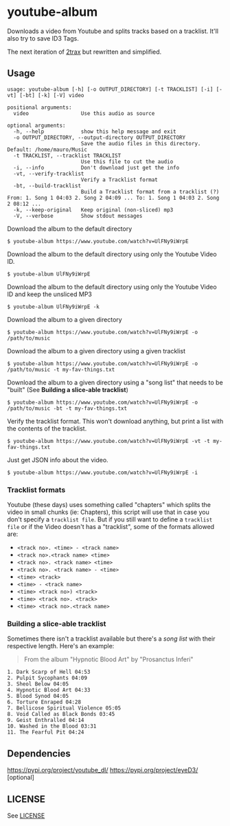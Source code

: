 # youtube-album

Downloads a video from Youtube and splits tracks based on a tracklist. It'll also try to save ID3 Tags.

The next iteration of [2trax](https://github.com/lvm/2trax) but rewritten and simplified.

## Usage

```
usage: youtube-album [-h] [-o OUTPUT_DIRECTORY] [-t TRACKLIST] [-i] [-vt] [-bt] [-k] [-V] video

positional arguments:
  video                 Use this audio as source

optional arguments:
  -h, --help            show this help message and exit
  -o OUTPUT_DIRECTORY, --output-directory OUTPUT_DIRECTORY
                        Save the audio files in this directory. Default: /home/mauro/Music
  -t TRACKLIST, --tracklist TRACKLIST
                        Use this file to cut the audio
  -i, --info            Don't download just get the info
  -vt, --verify-tracklist
                        Verify a Tracklist format
  -bt, --build-tracklist
                        Build a Tracklist format from a tracklist (?) From: 1. Song 1 04:03 2. Song 2 04:09 ... To: 1. Song 1 04:03 2. Song 2 08:12 ...
  -k, --keep-original   Keep original (non-sliced) mp3
  -V, --verbose         Show stdout messages
```

Download the album to the default directory

```
$ youtube-album https://www.youtube.com/watch?v=UlFNy9iWrpE
```


Download the album to the default directory using only the Youtube Video ID.

```
$ youtube-album UlFNy9iWrpE
```

Download the album to the default directory using only the Youtube Video ID and keep the unsliced MP3

```
$ youtube-album UlFNy9iWrpE -k
```

Download the album to a  given directory

```
$ youtube-album https://www.youtube.com/watch?v=UlFNy9iWrpE -o /path/to/music
```

Download the album to a given directory using a given tracklist

```
$ youtube-album https://www.youtube.com/watch?v=UlFNy9iWrpE -o /path/to/music -t my-fav-things.txt
```

Download the album to a given directory using a "song list" that needs to be "built" (See **Building a slice-able tracklist**)

```
$ youtube-album https://www.youtube.com/watch?v=UlFNy9iWrpE -o /path/to/music -bt -t my-fav-things.txt
```

Verify the tracklist format. This won't download anything, but print a list with the contents of the tracklist.

```
$ youtube-album https://www.youtube.com/watch?v=UlFNy9iWrpE -vt -t my-fav-things.txt
```

Just get JSON info about the video.

```
$ youtube-album https://www.youtube.com/watch?v=UlFNy9iWrpE -i
```

### Tracklist formats

Youtube (these days) uses something called "chapters" which splits the video in small chunks (ie: Chapters), this script will use that in case you don't specify a `tracklist file`. But if you still want to define a `tracklist file` or if the Video doesn't has a "tracklist", some of the formats allowed are:

* `<track no>. <time> - <track name>`
* `<track no>.<track name> <time>`
* `<track no>. <track name> <time>`
* `<track no>. <track name> - <time>`
* `<time> <track>`
* `<time> - <track name>`
* `<time> <track no>) <track>`
* `<time> <track no>. <track>`
* `<time> <track no>.<track name>`

### Building a slice-able tracklist

Sometimes there isn't a tracklist available but there's a _song list_ with their respective length. Here's an example:

> From the album "Hypnotic Blood Art" by "Prosanctus Inferi"

```
1. Dark Scarp of Hell 04:53
2. Pulpit Sycophants 04:09
3. Sheol Below 04:05
4. Hypnotic Blood Art 04:33
5. Blood Synod 04:05
6. Torture Enraped 04:28
7. Bellicose Spiritual Violence 05:05
8. Void Called as Black Bonds 03:45
9. Geist Enthralled 04:14
10. Washed in the Blood 03:31
11. The Fearful Pit 04:24
```


## Dependencies

https://pypi.org/project/youtube_dl/
https://pypi.org/project/eyeD3/ [optional]

## LICENSE 

See [LICENSE](LICENSE)
